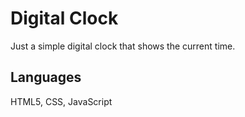 # Digital Clock
Just a simple digital clock that shows the current time.

## Languages
HTML5, CSS, JavaScript
